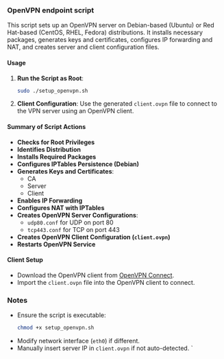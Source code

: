 ### OpenVPN endpoint script

This script sets up an OpenVPN server on Debian-based (Ubuntu) or Red Hat-based (CentOS, RHEL, Fedora) distributions. It installs necessary packages, generates keys and certificates, configures IP forwarding and NAT, and creates server and client configuration files.

#### Usage

1. **Run the Script as Root**:
   ```bash
   sudo ./setup_openvpn.sh
   ```

2. **Client Configuration**:
   Use the generated `client.ovpn` file to connect to the VPN server using an OpenVPN client.

#### Summary of Script Actions

- **Checks for Root Privileges**
- **Identifies Distribution**
- **Installs Required Packages**
- **Configures IPTables Persistence (Debian)**
- **Generates Keys and Certificates**:
  - CA
  - Server
  - Client
- **Enables IP Forwarding**
- **Configures NAT with IPTables**
- **Creates OpenVPN Server Configurations**:
  - `udp80.conf` for UDP on port 80
  - `tcp443.conf` for TCP on port 443
- **Creates OpenVPN Client Configuration (`client.ovpn`)**
- **Restarts OpenVPN Service**

#### Client Setup

- Download the OpenVPN client from [OpenVPN Connect](https://openvpn.net/client/).
- Import the `client.ovpn` file into the OpenVPN client to connect.

### Notes

- Ensure the script is executable:
   ```bash
   chmod +x setup_openvpn.sh
   ```
- Modify network interface (`eth0`) if different.
- Manually insert server IP in `client.ovpn` if not auto-detected.
    `
